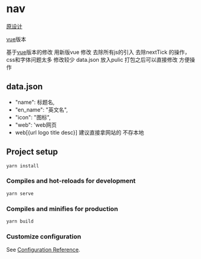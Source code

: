 # nav

[原设计](https://github.com/WebStackPage/WebStackPage.github.io) 

[vue](https://github.com/Anjaxs/WebStack-vue)版本 

基于[vue](https://github.com/Anjaxs/WebStack-vue)版本的修改
用新版vue 修改 去除所有js的引入 去除nextTick 的操作，css和字体问题太多 修改较少 
data.json 放入pulic 打包之后可以直接修改 方便操作


## data.json
* "name": 标题名,
* "en_name": "英文名",
* "icon": "图标",
* "web": 'web网页
*  web[{url logo title desc}]  建议直接拿网站的 不存本地
## Project setup
```
yarn install
```

### Compiles and hot-reloads for development
```
yarn serve
```

### Compiles and minifies for production
```
yarn build
```

### Customize configuration
See [Configuration Reference](https://cli.vuejs.org/config/).
